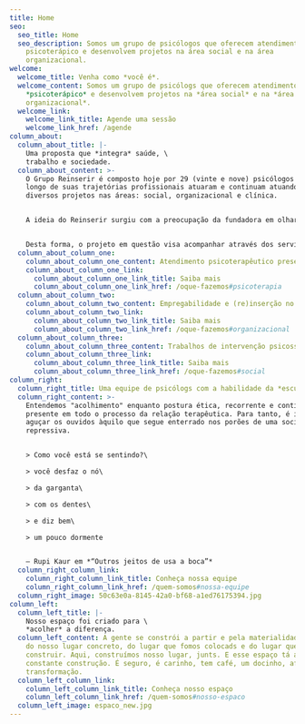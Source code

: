 ```yaml
---
title: Home
seo:
  seo_title: Home
  seo_description: Somos um grupo de psicólogos que oferecem atendimento
    psicoterápico e desenvolvem projetos na área social e na área
    organizacional.
welcome:
  welcome_title: Venha como *você é*.
  welcome_content: Somos um grupo de psicólogs que oferecem atendimento
    *psicoterápico* e desenvolvem projetos na *área social* e na *área
    organizacional*.
  welcome_link:
    welcome_link_title: Agende uma sessão
    welcome_link_href: /agende
column_about:
  column_about_title: |-
    Uma proposta que *integra* saúde, \
    trabalho e sociedade.
  column_about_content: >-
    O Grupo Reinserir é composto hoje por 29 (vinte e nove) psicólogos que ao
    longo de suas trajetórias profissionais atuaram e continuam atuando com
    diversos projetos nas áreas: social, organizacional e clínica. 


    A ideia do Reinserir surgiu com a preocupação da fundadora em olhar para o sujeito de maneira que contemple sua *história de vida, contexto e singularidade*. 


    Desta forma, o projeto em questão visa acompanhar através dos serviços ofertados, o sujeito em esfera psicológica e social, buscando *promover qualidade de vida e bem-estar, autonomia e dignidade.*
  column_about_column_one:
    column_about_column_one_content: Atendimento psicoterapêutico presencial e online.
    column_about_column_one_link:
      column_about_column_one_link_title: Saiba mais
      column_about_column_one_link_href: /oque-fazemos#psicoterapia
  column_about_column_two:
    column_about_column_two_content: Empregabilidade e (re)inserção no mercado de trabalho.
    column_about_column_two_link:
      column_about_column_two_link_title: Saiba mais
      column_about_column_two_link_href: /oque-fazemos#organizacional
  column_about_column_three:
    column_about_column_three_content: Trabalhos de intervenção psicossocial abordando temáticas diversas.
    column_about_column_three_link:
      column_about_column_three_link_title: Saiba mais
      column_about_column_three_link_href: /oque-fazemos#social
column_right:
  column_right_title: Uma equipe de psicólogs com a habilidade da *escuta*
  column_right_content: >-
    Entendemos "acolhimento" enquanto postura ética, recorrente e contínua
    presente em todo o processo da relação terapêutica. Para tanto, é importante
    aguçar os ouvidos àquilo que segue enterrado nos porões de uma sociedade
    repressiva. 


    > Como você está se sentindo?\

    > você desfaz o nó\

    > da garganta\

    > com os dentes\

    > e diz bem\

    > um pouco dormente


    – Rupi Kaur em *“Outros jeitos de usa a boca”*
  column_right_column_link:
    column_right_column_link_title: Conheça nossa equipe
    column_right_column_link_href: /quem-somos#nossa-equipe
  column_right_image: 50c63e0a-8145-42a0-bf68-a1ed76175394.jpg
column_left:
  column_left_title: |-
    Nosso espaço foi criado para \
    *acolher* a diferença.
  column_left_content: A gente se constrói a partir e pela materialidade da vida,
    do nosso lugar concreto, do lugar que fomos colocads e do lugar que queremos
    construir. Aqui, construímos nosso lugar, junts. E esse espaço tá aberto, em
    constante construção. É seguro, é carinho, tem café, um docinho, afeto e
    transformação.
  column_left_column_link:
    column_left_column_link_title: Conheça nosso espaço
    column_left_column_link_href: /quem-somos#nosso-espaco
  column_left_image: espaco_new.jpg
---
```


